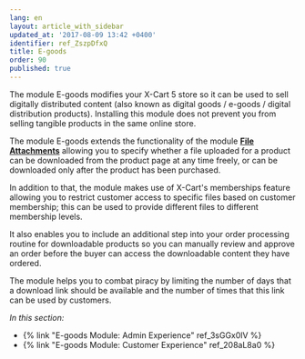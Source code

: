 ```yaml
---
lang: en
layout: article_with_sidebar
updated_at: '2017-08-09 13:42 +0400'
identifier: ref_ZszpDfxQ
title: E-goods
order: 90
published: true
---
```

The module E-goods modifies your X-Cart 5 store so it can be used to sell digitally distributed content (also known as digital goods / e-goods / digital distribution products). Installing this module does not prevent you from selling tangible products in the same online store.

The module E-goods extends the functionality of the module [**File Attachments**](https://market.x-cart.com/addons/file-attachments.html "E-goods") allowing you to specify whether a file uploaded for a product can be downloaded from the product page at any time freely, or can be downloaded only after the product has been purchased. 

In addition to that, the module makes use of X-Cart's memberships feature allowing you to restrict customer access to specific files based on customer membership; this can be used to provide different files to different membership levels.

It also enables you to include an additional step into your order processing routine for downloadable products so you can manually review and approve an order before the buyer can access the downloadable content they have ordered.  

The module helps you to combat piracy by limiting the number of days that a download link should be available and the number of times that this link can be used by customers.

_In this section:_

* {% link "E-goods Module: Admin Experience" ref_3sGGx0lV %}
* {% link "E-goods Module: Customer Experience" ref_208aL8a0 %}
